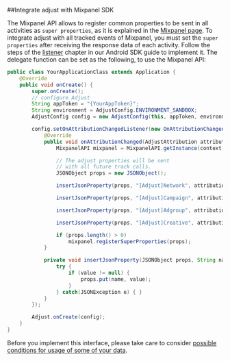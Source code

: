 ##Integrate adjust with Mixpanel SDK

The Mixpanel API allows to register common properties to be sent in all
activities as `super properties`, as it is explained in the [Mixpanel
page][mixpanel_android].  To integrate adjust with all tracked events of
Mixpanel, you must set the `super properties` after receiving the response data
of each activity.  Follow the steps of the [listener][listener] chapter in our
Android SDK guide to implement it.  The delegate function can be set as the
following, to use the Mixpanel API:

```java
public class YourApplicationClass extends Application {
    @Override
    public void onCreate() {
        super.onCreate();
        // configure Adjust
        String appToken = "{YourAppToken}";
        String environment = AdjustConfig.ENVIRONMENT_SANDBOX;
        AdjustConfig config = new AdjustConfig(this, appToken, environment);

        config.setOnAttributionChangedListener(new OnAttributionChangedListener() {
            @Override
            public void onAttributionChanged(AdjustAttribution attribution) {
                MixpanelAPI mixpanel = MixpanelAPI.getInstance(context, MIXPANEL_TOKEN);

                // The adjust properties will be sent
                // with all future track calls.
                JSONObject props = new JSONObject();

                insertJsonProperty(props, "[Adjust]Network", attribution.network);

                insertJsonProperty(props, "[Adjust]Campaign", attribution.campaign);

                insertJsonProperty(props, "[Adjust]Adgroup", attribution.adgroup);

                insertJsonProperty(props, "[Adjust]Creative", attribution.creative);

                if (props.length() > 0)
                    mixpanel.registerSuperProperties(props);
            }

            private void insertJsonProperty(JSONObject props, String name, String value) {
                try {
                    if (value != null) {
                        props.put(name, value);
                    }
                } catch(JSONException e) { }
            }
        });

        Adjust.onCreate(config);
    }
}
```

Before you implement this interface, please take care to consider [possible
conditions for usage of some of your data][attribution_data].

[mixpanel_android]: https://mixpanel.com/help/reference/android#superproperties
[attribution_data]: https://github.com/adjust/sdks/blob/master/doc/attribution-data.md
[listener]: https://github.com/adjust/android_sdk/tree/master#13-set-listener-for-delegate-notifications
